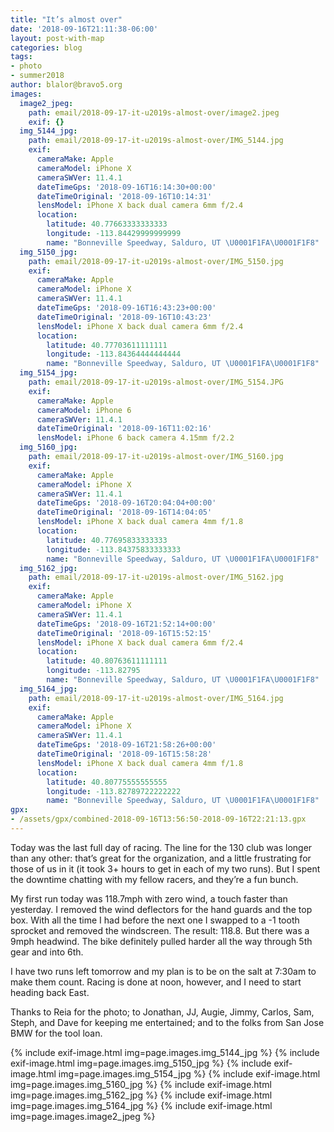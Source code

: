 ```yaml
---
title: "It’s almost over"
date: '2018-09-16T21:11:38-06:00'
layout: post-with-map
categories: blog
tags:
- photo
- summer2018
author: blalor@bravo5.org
images:
  image2_jpeg:
    path: email/2018-09-17-it-u2019s-almost-over/image2.jpeg
    exif: {}
  img_5144_jpg:
    path: email/2018-09-17-it-u2019s-almost-over/IMG_5144.jpg
    exif:
      cameraMake: Apple
      cameraModel: iPhone X
      cameraSWVer: 11.4.1
      dateTimeGps: '2018-09-16T16:14:30+00:00'
      dateTimeOriginal: '2018-09-16T10:14:31'
      lensModel: iPhone X back dual camera 6mm f/2.4
      location:
        latitude: 40.77663333333333
        longitude: -113.84429999999999
        name: "Bonneville Speedway, Salduro, UT \U0001F1FA\U0001F1F8"
  img_5150_jpg:
    path: email/2018-09-17-it-u2019s-almost-over/IMG_5150.jpg
    exif:
      cameraMake: Apple
      cameraModel: iPhone X
      cameraSWVer: 11.4.1
      dateTimeGps: '2018-09-16T16:43:23+00:00'
      dateTimeOriginal: '2018-09-16T10:43:23'
      lensModel: iPhone X back dual camera 6mm f/2.4
      location:
        latitude: 40.77703611111111
        longitude: -113.84364444444444
        name: "Bonneville Speedway, Salduro, UT \U0001F1FA\U0001F1F8"
  img_5154_jpg:
    path: email/2018-09-17-it-u2019s-almost-over/IMG_5154.JPG
    exif:
      cameraMake: Apple
      cameraModel: iPhone 6
      cameraSWVer: 11.4.1
      dateTimeOriginal: '2018-09-16T11:02:16'
      lensModel: iPhone 6 back camera 4.15mm f/2.2
  img_5160_jpg:
    path: email/2018-09-17-it-u2019s-almost-over/IMG_5160.jpg
    exif:
      cameraMake: Apple
      cameraModel: iPhone X
      cameraSWVer: 11.4.1
      dateTimeGps: '2018-09-16T20:04:04+00:00'
      dateTimeOriginal: '2018-09-16T14:04:05'
      lensModel: iPhone X back dual camera 4mm f/1.8
      location:
        latitude: 40.77695833333333
        longitude: -113.84375833333333
        name: "Bonneville Speedway, Salduro, UT \U0001F1FA\U0001F1F8"
  img_5162_jpg:
    path: email/2018-09-17-it-u2019s-almost-over/IMG_5162.jpg
    exif:
      cameraMake: Apple
      cameraModel: iPhone X
      cameraSWVer: 11.4.1
      dateTimeGps: '2018-09-16T21:52:14+00:00'
      dateTimeOriginal: '2018-09-16T15:52:15'
      lensModel: iPhone X back dual camera 6mm f/2.4
      location:
        latitude: 40.80763611111111
        longitude: -113.82795
        name: "Bonneville Speedway, Salduro, UT \U0001F1FA\U0001F1F8"
  img_5164_jpg:
    path: email/2018-09-17-it-u2019s-almost-over/IMG_5164.jpg
    exif:
      cameraMake: Apple
      cameraModel: iPhone X
      cameraSWVer: 11.4.1
      dateTimeGps: '2018-09-16T21:58:26+00:00'
      dateTimeOriginal: '2018-09-16T15:58:28'
      lensModel: iPhone X back dual camera 4mm f/1.8
      location:
        latitude: 40.80775555555555
        longitude: -113.82789722222222
        name: "Bonneville Speedway, Salduro, UT \U0001F1FA\U0001F1F8"
gpx:
- /assets/gpx/combined-2018-09-16T13:56:50-2018-09-16T22:21:13.gpx
---
```


Today was the last full day of racing. The line for the 130 club was longer than any other: that’s great for the organization, and a little frustrating for those of us in it (it took 3+ hours to get in each of my two runs). But I spent the downtime chatting with my fellow racers, and they’re a fun bunch. 

My first run today was 118.7mph with zero wind, a touch faster than yesterday. I removed the wind deflectors for the hand guards and the top box. With all the time I had before the next one I swapped to a -1 tooth sprocket and removed the windscreen. The result: 118.8. But there was a 9mph headwind. The bike definitely pulled harder all the way through 5th gear and into 6th.

I have two runs left tomorrow and my plan is to be on the salt at 7:30am to make them count. Racing is done at noon, however, and I need to start heading back East. 

Thanks to Reia for the photo; to Jonathan, JJ, Augie, Jimmy, Carlos, Sam, Steph, and Dave for keeping me entertained; and to the folks from San Jose BMW for the tool loan. 

{% include exif-image.html img=page.images.img_5144_jpg %}
{% include exif-image.html img=page.images.img_5150_jpg %}
{% include exif-image.html img=page.images.img_5154_jpg %}
{% include exif-image.html img=page.images.img_5160_jpg %}
{% include exif-image.html img=page.images.img_5162_jpg %}
{% include exif-image.html img=page.images.img_5164_jpg %}
{% include exif-image.html img=page.images.image2_jpeg %}
